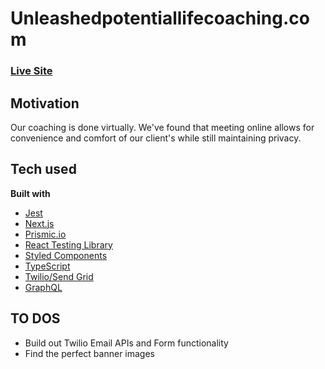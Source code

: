 # Unleashedpotentiallifecoaching.com

### [Live Site](https://www.unleashedpotentiallifecoaching.com/)

## Motivation

Our coaching is done virtually. We've found that meeting online allows for convenience and comfort of our client's while still maintaining privacy.

## Tech used

**Built with**

- [Jest](https://jestjs.io/)
- [Next.js](https://nextjs.org/)
- [Prismic.io](https://prismic.io/)
- [React Testing Library](https://testing-library.com)
- [Styled Components](https://styled-components.com/)
- [TypeScript](https://www.typescriptlang.org/)
- [Twilio/Send Grid](https://www.twilio.com/sendgrid/email-api)
- [GraphQL](https://graphql.org/)

## TO DOS

- Build out Twilio Email APIs and Form functionality
- Find the perfect banner images
